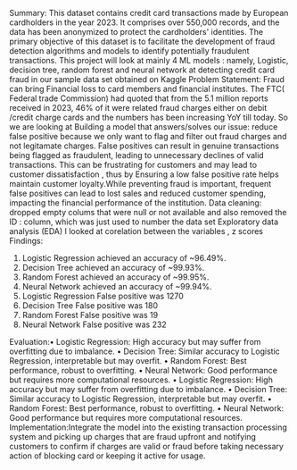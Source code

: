 Summary:
This dataset contains credit card transactions made by European cardholders in the year 2023. It comprises over 550,000 records, and the data has been anonymized to protect the cardholders' identities. The primary objective of this dataset is to facilitate the development of fraud detection algorithms and models to identify potentially fraudulent transactions.
This project will look at mainly 4 ML models : namely, Logistic, decision tree, random forest and neural network at detecting credit card fraud in our sample data set obtained on Kaggle
Problem Statement: Fraud can bring Financial loss to card members and financial institutes. The FTC( Federal trade Commission) had quoted that from the 5.1 million reports received in 2023, 46% of it were related fraud charges either on debit /credit  charge cards and the numbers has been increasing YoY till today. So we are looking at Building a model that  answers/solves our issue: reduce false positive because we only want to flag and filter out fraud charges and not legitamate charges. False positives can result in genuine transactions being flagged as fraudulent, leading to unnecessary declines of valid transactions. This can be frustrating for customers and may lead to customer dissatisfaction , thus by Ensuring a low false positive rate helps maintain customer loyalty.While preventing fraud is important, frequent false positives can lead to lost sales and reduced customer spending, impacting the financial performance of the institution.
Data cleaning: dropped empty colums that were null or not available and also removed the ID : column, which was just used to number the data set
Exploratory data analysis (EDA) I looked at corelation between the variables , z scores
Findings:
1.	Logistic Regression achieved an accuracy of ~96.49%.
2.	Decision Tree achieved an accuracy of ~99.93%.
3.	Random Forest achieved an accuracy of ~99.95%.
4.	Neural Network achieved an accuracy of ~99.94%.
1.	Logistic Regression False positive was  1270
2.	Decision Tree False positive was 180
3.	Random Forest False positive was 19
4.	Neural Network False positive was 232
   
Evaluation:•	Logistic Regression: High accuracy but may suffer from overfitting due to imbalance.
•	Decision Tree: Similar accuracy to Logistic Regression, interpretable but may overfit.
•	Random Forest: Best performance, robust to overfitting.
•	Neural Network: Good performance but requires more computational resources.
•	Logistic Regression: High accuracy but may suffer from overfitting due to imbalance.
•	Decision Tree: Similar accuracy to Logistic Regression, interpretable but may overfit.
•	Random Forest: Best performance, robust to overfitting.
•	Neural Network: Good performance but requires more computational resources.
Implementation:Integrate the model into the existing transaction processing system and picking up charges that are fraud upfront and notifying customers to confirm if charges are valid or fraud before taking necessary action of blocking card or keeping it active for usage.

